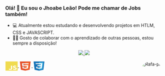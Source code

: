 ### Olá! 👋 Eu sou o Jhoabe Leão! Pode me chamar de Jobs também!


- 💻 Atualmente estou estudando e desenvolvendo projetos em HTLM, CSS e JAVASCRIPT.
- 🤝🏻 Gosto de colaborar com o aprendizado de outras pessoas, estou sempre a disposição!

<div align="center">
  <a href="https://github.com/JhoabeLeao">
  <img height="150em" src="https://github-readme-stats.vercel.app/api?username=JhoabeLeao&show_icons=true&theme=dark&include_all_commits=true&count_private=true"/>
  <img height="150em" src="https://github-readme-stats.vercel.app/api/top-langs/?username=JhoabeLeao&layout=compact&langs_count=7&theme=dark"/>
</div>
 <div style="display: inline_block"><br>
  <img align="center" alt="Rafa-Js" height="30" width="40" src="https://raw.githubusercontent.com/devicons/devicon/master/icons/javascript/javascript-plain.svg">

  <img align="center" alt="Rafa-HTML" height="30" width="40" src="https://raw.githubusercontent.com/devicons/devicon/master/icons/html5/html5-original.svg">
  <img align="center" alt="Rafa-CSS" height="30" width="40" src="https://raw.githubusercontent.com/devicons/devicon/master/icons/css3/css3-original.svg">

  <img align="right" alt="Rafa-pic" height="150" style="border-radius:50px;" src="https://media.discordapp.net/attachments/639956127056134178/890373478988013628/Publicacoes_Instagram_1_1.png?width=676&height=676">
</div>


